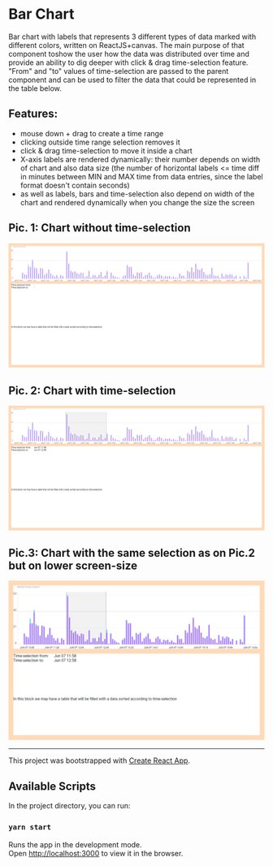 # Bar Chart
Bar chart with labels that represents 3 different types of data marked with different colors, written on ReactJS+canvas. 
The main purpose of that component toshow the user how the data was distributed over time and provide an ability to dig deeper with click & drag time-selection feature. "From" and "to" values of time-selection are passed to the parent component and can be used to filter the data that could be represented in the table below.

## Features:
* mouse down + drag to create a time range
* clicking outside time range selection removes it
* click & drag time-selection to move it inside a chart
* X-axis labels are rendered dynamically: their number depends on width of chart and also data size (the number of horizontal labels <= time diff in minutes between MIN and MAX time from data entries, since the label format doesn't contain seconds)
* as well as labels, bars and time-selection also depend on width of the chart and rendered dynamically when you change the size the screen


## Pic. 1: Chart without time-selection
![graph](/screenshots/no-selection-big.png)

## Pic. 2: Chart with time-selection
![graph](/screenshots/with-selection-big.png)

## Pic.3: Chart with the same selection as on Pic.2 but on lower screen-size
![graph](/screenshots/with-selection.png)

------

This project was bootstrapped with [Create React App](https://github.com/facebook/create-react-app).

## Available Scripts

In the project directory, you can run:

### `yarn start`

Runs the app in the development mode.<br />
Open [http://localhost:3000](http://localhost:3000) to view it in the browser.
